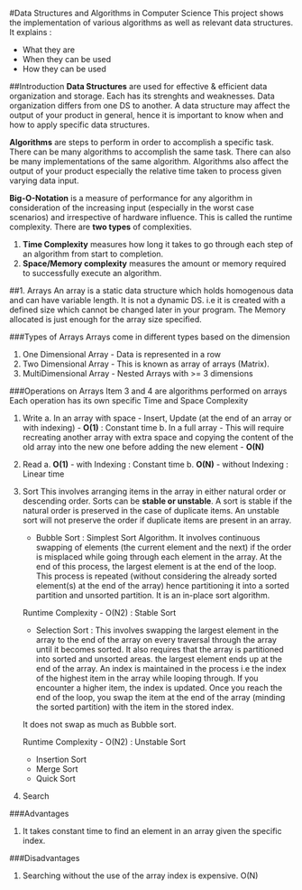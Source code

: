 #Data Structures and Algorithms in Computer Science
This project shows the implementation of various algorithms as well 
as relevant data structures.
It explains : 
- What they are
- When they can be used
- How they can be used

##Introduction
**Data Structures** are used for effective & efficient data organization and storage. Each has its strenghts and weaknesses.
Data organization differs from one DS to another. A data structure may affect the output of your product 
in general, hence it is important to know when and how to apply specific data structures.

**Algorithms** are steps to perform in order to accomplish a specific task. 
There can be many algorithms to accomplish the same task. There can also be many implementations of the same algorithm.
Algorithms also affect the output of your product especially the relative time taken to process given varying data input.

**Big-O-Notation** is a measure of performance for any algorithm in consideration of the increasing input (especially in the worst
 case scenarios) and irrespective of hardware influence. This is called the runtime complexity. 
 There are **two types** of complexities. 
1. **Time Complexity** measures how long it takes to go through each step of an algorithm from start to completion. 
2. **Space/Memory complexity** measures the amount or memory required to successfully execute an algorithm.



##1. Arrays
An array is a static data structure which holds homogenous data and can have variable length. It is not a dynamic DS.
i.e it is created with a defined size which cannot be changed later in your program. The Memory allocated is just enough 
for the array size specified.

###Types of Arrays
Arrays come in different types based on the dimension

1. One Dimensional Array - Data is represented in a row
2. Two Dimensional Array - This is known as array of arrays (Matrix). 
3. MultiDimensional Array - Nested Arrays with >= 3 dimensions

###Operations on Arrays
Item 3 and 4 are algorithms performed on arrays
Each operation has its own specific Time and Space Complexity

1. Write 
    a. In an array with space - Insert, Update (at the end of an array or with indexing) - **O(1)** : Constant time
    b. In a full array - This will require recreating another array with extra space and copying the content of the old array
    into the new one before adding the new element - **O(N)**
2. Read 
    a. **O(1)** - with Indexing : Constant time
    b. **O(N)** - without Indexing : Linear time
3. Sort 
This involves arranging items in the array in either natural order or descending order. Sorts can be **stable or unstable**.
A sort is stable if the natural order is preserved in the case of duplicate items. An unstable sort will not preserve the 
order if duplicate items are present in an array.

    * Bubble Sort : Simplest Sort Algorithm. It involves continuous swapping of elements (the current element and the next) if 
    the order is misplaced while going through each element in the array. At the end of this process, the largest element is 
    at the end of the loop. This process is repeated (without considering the already sorted element(s) at the end of the array)
    hence partitioning it into a sorted partition and unsorted partition. It is an in-place sort algorithm.
    
    Runtime Complexity - O(N2) : Stable Sort
     
    * Selection Sort :  This involves swapping the largest element in the array to the end of the array on every traversal 
    through the array until it becomes sorted. It also requires that the array is partitioned into sorted and unsorted
    areas. the largest element ends up at the end of the array. An index is maintained in the process i.e the index of the 
    highest item in the array while looping through. If you encounter a higher item, the index is updated. Once you reach the end
    of the loop, you swap the item at the end of the array (minding the sorted partition) with the item in the stored index.
    
    It does not swap as much as Bubble sort.
    
    Runtime Complexity - O(N2) : Unstable Sort
    
    * Insertion Sort
    * Merge Sort
    * Quick Sort
    
    
4. Search 

###Advantages
1. It takes constant time to find an element in an array given the specific index.

###Disadvantages
1. Searching without the use of the array index is expensive. O(N)